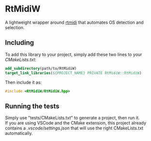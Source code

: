 # RtMidiW

A lightweight wrapper around [rtmidi](https://github.com/thestk/rtmidi) that automates OS detection and selection.

## Including

To add this library to your project, simply add these two lines to your *CMakeLists.txt*:
```cmake
add_subdirectory(path/to/RtMidiW)
target_link_libraries(${PROJECT_NAME} PRIVATE RtMidiW::RtMidiW)
```

Then include it as:
```cpp
#include <RtMidiW/RtMidiW.hpp>
```

## Running the tests

Simply use "tests/CMakeLists.txt" to generate a project, then run it.<br/>
If you are using VSCode and the CMake extension, this project already contains a *.vscode/settings.json* that will use the right CMakeLists.txt automatically.
